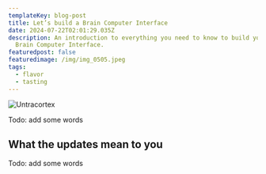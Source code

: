 ```yaml
---
templateKey: blog-post
title: Let’s build a Brain Computer Interface
date: 2024-07-22T02:01:29.035Z
description: An introduction to everything you need to know to build your own
  Brain Computer Interface.
featuredpost: false
featuredimage: /img/img_0505.jpeg
tags:
  - flavor
  - tasting
---
```

![Untracortex](/img/img_0505.jpeg)

Todo: add some words

## What the updates mean to you

Todo: add some words